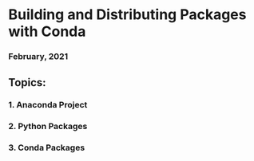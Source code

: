 # Building and Distributing Packages with Conda

### February, 2021

## Topics:

### 1. Anaconda Project

### 2. Python Packages

### 3. Conda Packages


